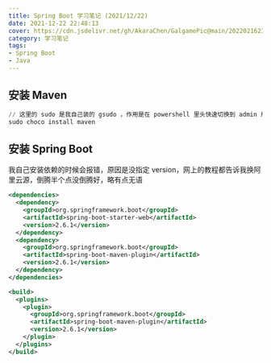 ```yaml
---
title: Spring Boot 学习笔记 (2021/12/22)
date: 2021-12-22 22:48:13
cover: https://cdn.jsdelivr.net/gh/AkaraChen/GalgamePic@main/20220216230503.png
category: 学习笔记
tags:
- Spring Boot
- Java
---
```


## 安装 Maven
```powershell
// 这里的 sudo 是我自己装的 gsudo ，作用是在 powershell 里头快速切换到 admin 用户
sudo choco install maven
```

## 安装 Spring Boot
我自己安装依赖的时候会报错，原因是没指定 version，网上的教程都告诉我换阿里云源，倒腾半个点没倒腾好，略有点无语
```xml
<dependencies>
  <dependency>
    <groupId>org.springframework.boot</groupId>
    <artifactId>spring-boot-starter-web</artifactId>
    <version>2.6.1</version>
  </dependency>
  <dependency>
    <groupId>org.springframework.boot</groupId>
    <artifactId>spring-boot-maven-plugin</artifactId>
    <version>2.6.1</version>
  </dependency>
</dependencies>

<build>
  <plugins>
    <plugin>
      <groupId>org.springframework.boot</groupId>
      <artifactId>spring-boot-maven-plugin</artifactId>
      <version>2.6.1</version>
    </plugin>
  </plugins>
</build>
```